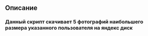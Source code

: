 ## Описание
### Данный скрипт скачивает 5 фотографий наибольшего размера указанного пользователя на яндекс диск